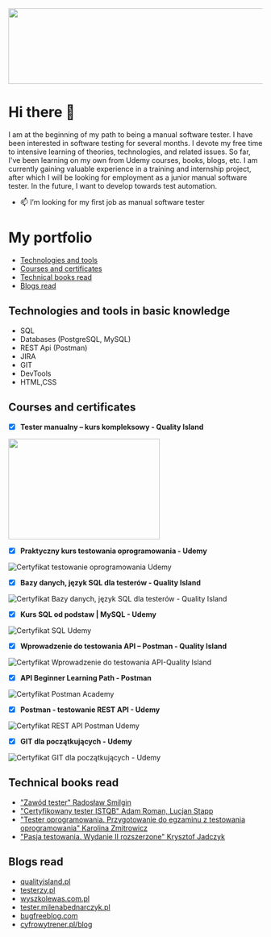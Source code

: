 <img src="https://user-images.githubusercontent.com/126195546/222784376-5aaa95d7-74c1-4f9c-9d1e-5913cd464f35.png" height ="150" width="1480">


<!--
**pawelhachula/pawelhachula** is a ✨ _special_ ✨ repository because its `README.md` (this file) appears on your GitHub profile.
![name1](https://user-images.githubusercontent.com/126195546/222787121-ea5ecca3-d970-4d96-8267-f1cdf0ab719a.png)

Here are some ideas to get you started:

- 🔭 I’m currently working on ...


- 🤔 I’m looking for help with ...
- 💬 Ask me about ...

- 😄 Pronouns: ...
- ⚡ Fun fact: ...
## About me
-->
# Hi there 👋
I am at the beginning of my path to being a manual software tester. I have been interested in software testing for several months. I devote my free time to intensive learning of theories, technologies, and related issues. So far, I've been learning on my own from Udemy courses, books, blogs, etc. I am currently gaining valuable experience in a training and internship project, after which I will be looking for employment as a junior manual software tester. In the future, I want to develop towards test automation.


- 📫 I’m looking for my first job as manual software tester


# My portfolio

* [Technologies and tools](#technologies-and-tools-in-basic-knowledge)
* [Courses and certificates](#courses-and-certificates)
* [Technical books read](#technical-books-read)
* [Blogs read](#blogs-read)

## Technologies and tools in basic knowledge
* SQL 
* Databases (PostgreSQL, MySQL)
* REST Api (Postman)
* JIRA
* GIT
* DevTools
* HTML,CSS
## Courses and certificates
- [x] **Tester manualny – kurs kompleksowy - Quality Island**

<img src="https://user-images.githubusercontent.com/126195546/221151583-d0dbf213-435e-4040-82dd-2e2a3e4aa2ba.jpg" height ="200" width="300">


- [x] **Praktyczny kurs testowania oprogramowania - Udemy**

![Certyfikat testowanie oprogramowania Udemy](https://user-images.githubusercontent.com/126195546/221151703-0ab3bc86-5222-4635-b7bd-351dd52b9f42.jpg)

- [x] **Bazy danych, język SQL dla testerów - Quality Island**

![Certyfikat Bazy danych, język SQL dla testerów - Quality Island](https://user-images.githubusercontent.com/126195546/221149719-d114054f-b7cd-4e9f-a77f-4e70e88cc160.jpg)

- [x] **Kurs SQL od podstaw | MySQL - Udemy**

![Certyfikat SQL Udemy](https://user-images.githubusercontent.com/126195546/221151386-f5f28263-651d-4717-9e0d-8305979ae5cb.jpg)

- [x] **Wprowadzenie do testowania API – Postman - Quality Island**

![Certyfikat Wprowadzenie do testowania API-Quality Island](https://user-images.githubusercontent.com/126195546/221151656-ffbf40ca-1940-467b-84a0-f484d182a610.jpg)

- [x] **API Beginner Learning Path - Postman**

![Certyfikat Postman Academy](https://user-images.githubusercontent.com/126195546/221151433-9b952330-d422-436e-abec-49b47893d345.jpg)

- [x] **Postman - testowanie REST API - Udemy**

![Certyfikat REST API Postman Udemy](https://user-images.githubusercontent.com/126195546/221151531-3b9b6651-7119-4801-b3fe-b90d480f78f8.jpg)

- [x] **GIT dla początkujących - Udemy**

![Certyfikat GIT dla początkujących - Udemy](https://user-images.githubusercontent.com/126195546/221954653-d1763256-41f0-43df-9645-8289f8d104e5.jpg)


## Technical books read
* ["Zawód tester" Radosław Smilgin](https://helion.pl/ksiazki/zawod-tester-od-decyzji-do-zdobycia-doswiadczenia-radoslaw-smilgin,e_0vj2.htm#format/e)
* ["Certyfikowany tester ISTQB" Adam Roman, Lucjan Stapp](https://helion.pl/ksiazki/certyfikowany-tester-istqb-poziom-podstawowy-adam-roman-lucjan-stapp,ctispv.htm#format/e)
* ["Tester oprogramowania. Przygotowanie do egzaminu z testowania oprogramowania" Karolina Zmitrowicz](https://helion.pl/ksiazki/tester-oprogramowania-przygotowanie-do-egzaminu-z-testowania-oprogramowania-karolina-zmitrowicz,e_00c5.htm#format/e)
* ["Pasja testowania. Wydanie II rozszerzone" Krysztof Jadczyk](https://helion.pl/ksiazki/pasja-testowania-wydanie-ii-rozszerzone-krzysztof-jadczyk,paste2.htm#format/e)

## Blogs read
* [qualityisland.pl](https://qualityisland.pl/blog/)
* [testerzy.pl](https://testerzy.pl/)
* [wyszkolewas.com.pl](https://www.wyszkolewas.com.pl/blog/)
* [tester.milenabednarczyk.pl](https://tester.milenabednarczyk.pl/)
* [bugfreeblog.com](https://bugfreeblog.com/)
* [cyfrowytrener.pl/blog](https://cyfrowytrener.pl/blog/)
